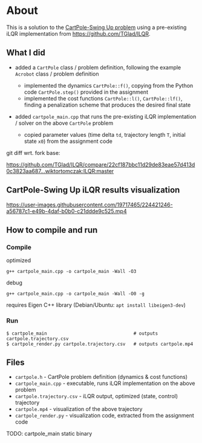 
# About

This is a solution to the [CartPole-Swing Up problem](https://colab.research.google.com/drive/1MHJp5BsMCGDf2PhbjUfJ4oVdpp0Cm9TY) using a pre-existing iLQR implementation from https://github.com/TGlad/ILQR.

## What I did

* added a `CartPole` class / problem definition, following the example `Acrobot` class / problem definition
   * implemented the dynamics `CartPole::f()`,
     copying from the Python code `CartPole.step()` provided in the assignment
   * implemented the cost functions `CartPole::l()`, `CartPole::lf()`,
     finding a penalization scheme that produces the desired final state

* added `cartpole_main.cpp` that runs the pre-existing iLQR implementation / solver on the above `CartPole` problem
   * copied parameter values (time delta `td`, trajectory length `T`, initial state `x0`) from the assignment code

git diff wrt. fork base:

https://github.com/TGlad/ILQR/compare/22cf187bbc11d29de83eae57d413d0c3823aa687...wiktortomczak:ILQR:master

## CartPole-Swing Up iLQR results visualization

https://user-images.githubusercontent.com/19717465/224421246-a56787c1-e49b-4daf-b0b0-c21ddde9c525.mp4

## How to compile and run

### Compile

optimized

```shell
g++ cartpole_main.cpp -o cartpole_main -Wall -O3
```

debug

```shell
g++ cartpole_main.cpp -o cartpole_main -Wall -O0 -g
```

requires Eigen C++ library (Debian/Ubuntu: `apt install libeigen3-dev`)

### Run

```shell
$ cartpole_main                                # outputs cartpole.trajectory.csv
$ cartpole_render.py cartpole.trajectory.csv   # outputs cartpole.mp4
```

## Files

* `cartpole.h` - CartPole problem definition (dynamics & cost functions)
* `cartpole_main.cpp` - executable, runs iLQR implementation on the above problem
* `cartpole.trajectory.csv` - iLQR output, optimized (state, control) trajectory
* `cartpole.mp4` - visualization of the above trajectory
* `cartpole_render.py` - visualization code, extracted from the assignment code

TODO: cartpole_main static binary

